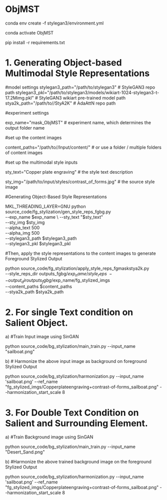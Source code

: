 # ObjMST

conda env create -f stylegan3/environment.yml

conda activate ObjMST

pip install -r requirements.txt

# 1. Generating Object-based Multimodal Style Representations
 
 #model settings 
stylegan3_path="/path/to/stylegan3" # StyleGAN3 repo path
stylegan3_pkl="/path/to/stylegan3/models/wikiart-1024-stylegan3-t-17.2Mimg.pkl" # StyleGAN3 wikiart pre-trained model path
stya2k_path="/path/to//StyA2K" # AdaAttN repo path


#experiment settings

exp_name="mask_ObjMST" # experiment name, which determines the output folder name


#set up the content images

content_paths="/path/to//Input/content/" # or use a folder / multiple folders of content images


#set up the multimodal style inputs

sty_text="Copper plate engraving" # the style text description

sty_img="/path/to/input/styles/contrast_of_forms.jpg" # the source style image


#Generating Object-Based Style Representations

MKL_THREADING_LAYER=GNU python source_code/fg_stylization/gen_style_reps_fgbg.py \
    --exp_name $exp_name \
    --sty_text "$sty_text" \
    --sty_img $sty_img \
    --alpha_text 500 \
    --alpha_img 500 \
    --stylegan3_path $stylegan3_path \
    --stylegan3_pkl $stylegan3_pkl 
    
#Then, apply the style representations to the content images to generate Foreground Stylized Output

python source_code/fg_stylization/apply_style_reps_fgmaskstya2k.py \
    --style_reps_dir outputs_fgbg/$exp_name/style_reps \
    --output_dir outputs_fgbg/$exp_name/fg_stylized_imgs \
    --content_paths $content_paths \
    --stya2k_path $stya2k_path


# 2. For single Text condition on Salient Object.

a) #Train Input image using SinGAN

python source_code/bg_stylization/main_train.py --input_name "sailboat.png"


b) # Harmonize the above input image as background on foreground Stylized Output

python source_code/bg_stylization/harmonization.py --input_name 'sailboat.png' --ref_name "fg_stylized_imgs/Copperplateengraving+contrast-of-forms_sailboat.png" --harmonization_start_scale 8

# 3. For Double Text Condition on Salient and Surrounding Element.

a) #Train Background image using SinGAN

 python source_code/bg_stylization/main_train.py --input_name "Desert_Sand.png"

b) #Harmonize the above trained background image on the foreground Stylized Output

python source_code/bg_stylization/harmonization.py --input_name 'sailboat.png' --ref_name "fg_stylized_imgs/Copperplateengraving+contrast-of-forms_sailboat.png" --harmonization_start_scale 8

